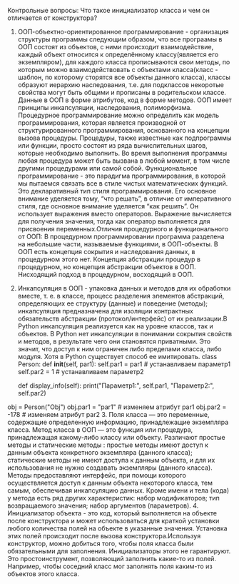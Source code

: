 Контрольные вопросы:
Что такое инициализатор класса и чем он отличается от конструктора?
1. ООП-объектно-ориентированное программирование - организация структуры программы следующим образом, что все програамы в ООП состоят из объектов,
с ними происходит взаимодействие, каждый объект относится к определённому классу(является его экземпляром), для каждого класса прописываются свои
методы, по которым можно взаимодействовать с объектами класса(класс - шаблон, по которому сторятся все объекты данного класса), классы образуют
иерархию наследования, т.е. для подклассов некоротые свойства могут быть общими и прописаны в родительском классе. Данные в ООП в форме атрибутов,
код в форме методов. ООП имеет принципы инкапсуляции, наследования, полиморфизма. Процедурное программирование можно определить как модель
программирования, которая является производной от структурированного программирования, основанного на концепции вызова процедуры. Процедуры, также
известные как подпрограммы или функции, просто состоят из ряда вычислительных шагов, которые необходимо выполнить. Во время выполнения
программы любая процедура может быть вызвана в любой момент, в том числе другими процедурами или самой собой.
Функциональное программирование - это парадигма программирования, в которой мы пытаемся связать все в стиле чистых 
математических функций. Это декларативный тип стиля программирования. Его основное внимание уделяется тому, “что решать”, в отличие от императивного
стиля, где основное внимание уделяется “как решить”. Он использует выражения вместо операторов. Выражение вычисляется для получения значения, тогда 
как оператор выполняется для присвоения переменных.Отличия процедурного и функционального от ООП: 
В процедурном программировании программа разделена на небольшие части, называемые функциями, в ООП-объекты. В ООП есть концепция сокрытия и
наследования данных, в процедурном этого нет. Концепция абстракции процедур в процедурном, но концепция абстракции объектов в ООП. Нисходящий подход
в процедурном, восходящий в ООП. 
2. Инкапсуляция в ООП -  упаковка данных и методов для их обработки вместе, т. е. в классе, процесс разделения элементов абстракций, определяющих ее
структуру (данные) и поведение (методы); инкапсуляция предназначена для изоляции контрактных обязательств абстракции (протокол/интерфейс) от их
реализации.В Python инкапсуляция реализуется как на уровне классов, так и объектов. В Python нет инкапсуляции в понимании сокрытия свойств и методов,
в результате чего они становятся приватными. Это значит, что доступ к ним ограничен либо пределами класса, либо модуля. Хотя в Python существует 
способ ее имитировать. 
class Person:
    def __init__(self, par1):
        self.par1 = par1        # устанавливаем параметр1
        self.par2 = 1            # устанавливаем параметр2

    def display_info(self):
        print("Параметр1:", self.par1, "Параметр2:", self.par2)

obj = Person("Obj")
obj.par1 = "par1"       # изменяем атрибут par1
obj.par2 = -178                  # изменяем атрибут par2
3. Поля класса — это переменные, содержащие определенную информацию, принадлежащие экземпляра класса.
Метод класса в ООП — это функция или процедура, принадлежащая какому-либо классу или объекту. Различают простые методы и статические методы :
простые методы имеют доступ к данным объекта конкретного экземпляра (данного класса);
статические методы не имеют доступа к данным объекта, и для их использования не нужно создавать экземпляры (данного класса).
Методы предоставляют интерфейс, при помощи которого осуществляется доступ к данным объекта некоторого класса, тем самым, обеспечивая инкапсуляцию данных.
Кроме имени и тела (кода) у метода есть ряд других характеристик:
набор модификаторов;
тип возвращаемого значения;
набор аргументов (параметров).
4. Инициализатор объекта - это код, который выполняется на объекте после конструктора и может использоваться для краткой установки любого количества
полей на объекте в указанные значения. Установка этих полей происходит после вызова конструктора.Используя конструктор, можно добиться того, чтобы поля
класса были обязательными для заполнения. Инициализаторы этого не гарантируют. Это простоинструмент, позволяющий заполнить какие-то из полей. Например,
чтобы соседний класс мог заполнять поля каким-то из объектов этого класса.
